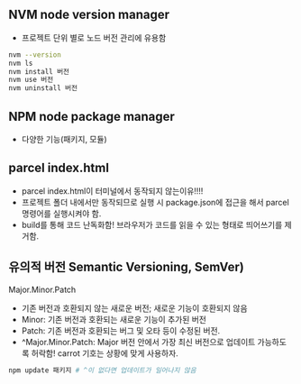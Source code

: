 ## NVM node version manager
+ 프로젝트 단위 별로 노드 버전 관리에 유용함
```sh
nvm --version
nvm ls
nvm install 버전
nvm use 버전
nvm uninstall 버전
```

## NPM node package manager
+ 다양한 기능(패키지, 모듈)

## parcel index.html
+ parcel index.html이 터미널에서 동작되지 않는이유!!!!
+ 프로젝트 폴더 내에서만 동작되므로 실행 시 package.json에 접근을 해서 parcel 명령어를 실행시켜야 함.
+ build를 통해 코드 난독화함!
  브라우저가 코드를 읽을 수 있는 형태로 띄어쓰기를 제거함. 

## 유의적 버전 Semantic Versioning, SemVer)
  Major.Minor.Patch
  - 기존 버전과 호환되지 않는 새로운 버전; 새로운 기능이 호환되지 않음
  - Minor: 기존 버전과 호환되는 새로운 기능이 추가된 버전
  - Patch: 기존 버전과 호환되는 버그 및 오타 등이 수정된 버전.
  - ^Major.Minor.Patch: Major 버전 안에서 가장 최신 버전으로 업데이트 가능하도록 허락함! carrot 기호는 상황에 맞게 사용하자. 
  ```sh
  npm update 패키지 # ^이 없다면 업데이트가 일어나지 않음
  ```

